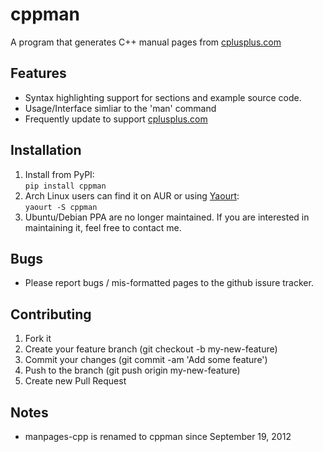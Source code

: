 # cppman
A program that generates C++ manual pages from [cplusplus.com](http://cplusplus.com/)

## Features
* Syntax highlighting support for sections and example source code.
* Usage/Interface simliar to the 'man' command
* Frequently update to support [cplusplus.com](http://cplusplus.com/)

## Installation
1. Install from PyPI:  
`pip install cppman`
2. Arch Linux users can find it on AUR or using [Yaourt](https://wiki.archlinux.org/index.php/Yaourt):  
`yaourt -S cppman`
3. Ubuntu/Debian PPA are no longer maintained. If you are interested in maintaining it, feel free to contact me.

## Bugs
* Please report bugs / mis-formatted pages to the github issure tracker.

## Contributing
1. Fork it
2. Create your feature branch (git checkout -b my-new-feature)
3. Commit your changes (git commit -am 'Add some feature')
4. Push to the branch (git push origin my-new-feature)
5. Create new Pull Request

## Notes
* manpages-cpp is renamed to cppman since September 19, 2012
